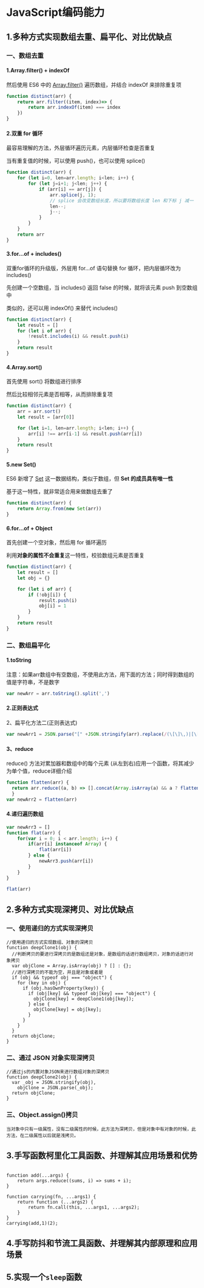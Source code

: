 # JavaScript编码能力

## 1.多种方式实现数组去重、扁平化、对比优缺点

### 一、数组去重

#### 1.Array.filter() + indexOf

然后使用 ES6 中的 [Array.filter()](https://developer.mozilla.org/zh-CN/docs/Web/JavaScript/Reference/Global_Objects/Array/filter) 遍历数组，并结合 indexOf 来排除重复项

```js
function distinct(arr) {
    return arr.filter((item, index)=> {
        return arr.indexOf(item) === index
    })
}
```

#### 2.双重 for 循环

最容易理解的方法，外层循环遍历元素，内层循环检查是否重复

当有重复值的时候，可以使用 push()，也可以使用 splice()

```js
function distinct(arr) {
    for (let i=0, len=arr.length; i<len; i++) {
        for (let j=i+1; j<len; j++) {
            if (arr[i] == arr[j]) {
                arr.splice(j, 1);
                // splice 会改变数组长度，所以要将数组长度 len 和下标 j 减一
                len--;
                j--;
            }
        }
    }
    return arr
}
```

#### 3.for...of + includes()

双重for循环的升级版，外层用 for...of 语句替换 for 循环，把内层循环改为 includes()

先创建一个空数组，当 includes() 返回 false 的时候，就将该元素 push 到空数组中 

类似的，还可以用 indexOf() 来替代 includes()

```js
function distinct(arr) {
    let result = []
    for (let i of arr) {
        !result.includes(i) && result.push(i)
    }
    return result
}
```

#### 4.Array.sort()

首先使用 sort() 将数组进行排序

然后比较相邻元素是否相等，从而排除重复项

```js
function distinct(arr) {
    arr = arr.sort()
    let result = [arr[0]]

    for (let i=1, len=arr.length; i<len; i++) {
        arr[i] !== arr[i-1] && result.push(arr[i])
    }
    return result
}
```

#### 5.new Set()

ES6 新增了 [Set](http://es6.ruanyifeng.com/#docs/set-map) 这一数据结构，类似于数组，但 **Set 的成员具有唯一性**

基于这一特性，就非常适合用来做数组去重了

```js
function distinct(arr) {
    return Array.from(new Set(arr))
}
```

#### 6.for...of + Object

首先创建一个空对象，然后用 for 循环遍历

利用**对象的属性不会重复**这一特性，校验数组元素是否重复

```js
function distinct(arr) {
    let result = []
    let obj = {}

    for (let i of arr) {
        if (!obj[i]) {
            result.push(i)
            obj[i] = 1
        }
    }
    return result
}
```

### 二、数组扁平化

#### 1.toString

注意：如果arr数组中有空数组，不使用此方法，用下面的方法；同时得到数组的值是字符串，不是数字

```js
var newArr = arr.toString().split(',')
```


#### 2.正则表达式

2、扁平化方法二(正则表达式)

```js
var newArr1 = JSON.parse("[" +JSON.stringify(arr).replace(/(\[\]\,)|[\[\]]*/g, "") + "]");
```

#### 3、reduce

reduce() 方法对累加器和数组中的每个元素 (从左到右)应用一个函数，将其减少为单个值，reduce详细介绍

```js
function flatten(arr) {
  return arr.reduce((a, b) => [].concat(Array.isArray(a) && a ? flatten(a) : a, Array.isArray(b) && b ? flatten(b) : b), [])
  }
var newArr2 = flatten(arr)
```

#### 4.递归遍历数组

```js
var newArr3 = []
function flat(arr) {
    for(var i = 0; i < arr.length; i++) {
        if(arr[i] instanceof Array) {
            flat(arr[i])
        } else {
            newArr3.push(arr[i])
        }
    }
}

flat(arr)
```

## 2.多种方式实现深拷贝、对比优缺点

### 一、使用递归的方式实现深拷贝

```
//使用递归的方式实现数组、对象的深拷贝
function deepClone1(obj) {
  //判断拷贝的要进行深拷贝的是数组还是对象，是数组的话进行数组拷贝，对象的话进行对象拷贝
  var objClone = Array.isArray(obj) ? [] : {};
  //进行深拷贝的不能为空，并且是对象或者是
  if (obj && typeof obj === "object") {
    for (key in obj) {
      if (obj.hasOwnProperty(key)) {
        if (obj[key] && typeof obj[key] === "object") {
          objClone[key] = deepClone1(obj[key]);
        } else {
          objClone[key] = obj[key];
        }
      }
    }
  }
  return objClone;
}
```

### 二、通过 JSON 对象实现深拷贝
```
//通过js的内置对象JSON来进行数组对象的深拷贝
function deepClone2(obj) {
  var _obj = JSON.stringify(obj),
    objClone = JSON.parse(_obj);
  return objClone;
}
```

### 三、Object.assign()拷贝

```
当对象中只有一级属性，没有二级属性的时候，此方法为深拷贝，但是对象中有对象的时候，此方法，在二级属性以后就是浅拷贝。
```

## 3.手写函数柯里化工具函数、并理解其应用场景和优势

```

function add(...args) {
    return args.reduce((sums, i) => sums + i);
}
 
function carrying(fn, ...args1) {
    return function (...args2) {
        return fn.call(this, ...args1, ...args2);
    }
}
carrying(add,1)(2);
```



## 4.手写防抖和节流工具函数、并理解其内部原理和应用场景





## 5.实现一个`sleep`函数


